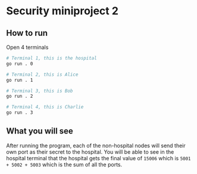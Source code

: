 # Security miniproject 2

## How to run

Open 4 terminals 

```bash
# Terminal 1, this is the hospital
go run . 0

# Terminal 2, this is Alice
go run . 1

# Terminal 3, this is Bob
go run . 2

# Terminal 4, this is Charlie
go run . 3
```

## What you will see

After running the program, each of the non-hospital nodes will send their own port as their secret
to the hospital. You will be able to see in the hospital terminal that the hospital 
gets the final value of `15006` which is `5001 + 5002 + 5003` which is the sum of all the ports.

